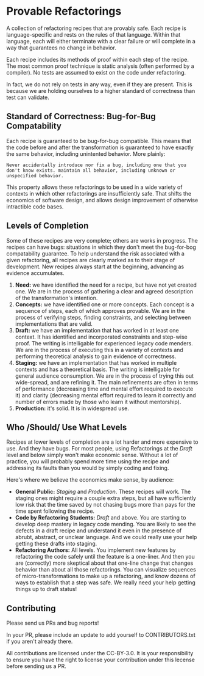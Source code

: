 # Provable Refactorings

A collection of refactoring recipes that are provably safe. Each recipe is language-specific and rests on the rules of that language. Within that language, each will either terminate with a clear failure or will complete in a way that guarantees no change in behavior.

Each recipe includes its methods of proof within each step of the recipe. The most common proof technique is static analysis (often performed by a compiler). No tests are assumed to exist on the code under refactoring.

In fact, we do not rely on tests in any way, even if they are present. This is because we are holding ourselves to a higher standard of correctness than test can validate.

## Standard of Correctness: Bug-for-Bug Compatability

Each recipe is guaranteed to be bug-for-bug compatible. This means that the code before and after the transformation is guaranteed to have exactly the same behavior, including unintented behavior. More plainly:

	Never accidentally introduce nor fix a bug, including one that you don't know exists. maintain all behavior, including unknown or unspecified behavior.

This property allows these refactorings to be used in a wide variety of contexts in which other refactorings are insufficiently safe. That shifts the economics of software design, and allows design improvement of otherwise intractible code bases.

## Levels of Completion

Some of these recipes are very complete; others are works in progress. The recipes can have bugs: situations in which they don't meet the bug-for-bog compatability guarantee. To help understand the risk associated with a given refactoring, all recipes are clearly marked as to their stage of development. New recipes always start at the beginning, advancing as evidence accumulates.

1. **Need:** we have identified the need for a recipe, but have not yet created one. We are in the process of gathering a clear and agreed description of the transformation's intention.
2. **Concepts:** we have identified one or more concepts. Each concept is a sequence of steps, each of which approves provable. We are in the process of verifying steps, finding constraints, and selecting between implementations that are valid.
3. **Draft:** we have an implementation that has worked in at least one context. It has identified and incorporated constraints and step-wise proof. The writing is intelligable for experienced legacy code menders. We are in the process of executing this in a variety of contexts and performing theoretical analysis to gain evidence of correctness.
4. **Staging:** we have an implementation that has worked in multiple contexts and has a theoretical basis. The writing is intelligable for general audience consumption. We are in the process of trying this out wide-spread, and are refining it. The main refinements are often in terms of performance (decreasing time and mental effort required to execute it) and clarity (decreasing mental effort required to learn it correctly and number of errors made by those who learn it without mentorship).
5. **Production:** it's solid. It is in widespread use.

## Who /Should/ Use What Levels

Recipes at lower levels of completion are a lot harder and more expensive to use. And they have bugs. For most people, using Refactorings at the _Draft_ level and below simply won't make economic sense. Without a lot of practice, you will probably spend more time using the recipe and addressing its faults than you would by simply coding and fixing.

Here's where we believe the economics make sense, by audience:

* **General Public:** _Staging_ and _Production_. These recipes will work. The staging ones might require a couple extra steps, but all have sufficiently low risk that the time saved by not chasing bugs more than pays for the time spent following the recipe.
* **Code by Refactoring Students:** _Draft_ and above. You are starting to develop deep mastery in legacy code mending. You are likely to see the defects in a draft recipe and understand it even in the presence of abrubt, abstract, or unclear language. And we could really use your help getting these drafts into staging.
* **Refactoring Authors:** All levels. You implement new features by refactoring the code safely until the feature is a one-liner. And then you are (correctly) more skeptical about that one-line change that changes behavior than about all those refactorings. You can visualize sequences of micro-transformations to make up a refactoring, and know dozens of ways to establish that a step was safe. We really need your help getting things up to draft status!

## Contributing

Please send us PRs and bug reports!

In your PR, please include an update to add yourself to CONTRIBUTORS.txt if you aren't already there.

All contributions are licensed under the CC-BY-3.0. It is your responsibility to ensure you have the right to license your contribution under this lecense before sending us a PR.
